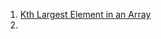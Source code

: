 1. [Kth Largest Element in an Array](https://leetcode.com/problems/kth-largest-element-in-an-array/)
2. 
